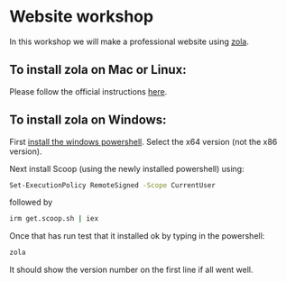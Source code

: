 # Website workshop

In this workshop we will make a professional website using [zola](https://www.getzola.org/).

## To install zola on Mac or Linux:

Please follow the official instructions [here](https://www.getzola.org/documentation/getting-started/installation/).

## To install zola on Windows:

First [install the windows powershell](https://docs.microsoft.com/en-us/powershell/scripting/install/installing-powershell-on-windows?=powershell-7.2#msi). Select the x64 version (not the x86 version).

Next install Scoop (using the newly installed powershell) using:

```sh
Set-ExecutionPolicy RemoteSigned -Scope CurrentUser
```

followed by

```sh
irm get.scoop.sh | iex
```

Once that has run test that it installed ok by typing in the powershell:

```sh
zola
```

It should show the version number on the first line if all went well.
